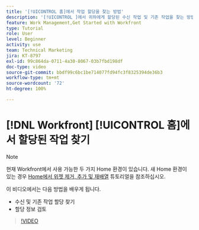 ```yaml
---
title: '[!UICONTROL 홈]에서 작업 할당을 찾는 방법'
description: '[!UICONTROL ]에서 귀하에게 할당된 수신 작업 및 기존 작업을 찾는 방법을 알아봅니다. 그런 다음 할당 정보를 검토합니다.'
feature: Work Management,Get Started with Workfront
type: Tutorial
role: User
level: Beginner
activity: use
team: Technical Marketing
jira: KT-8797
exl-id: 99c864da-0711-4a30-8067-03b7fbd198df
doc-type: video
source-git-commit: bbdf99c6bc1be714077fd94fc3f8325394de36b3
workflow-type: tm+mt
source-wordcount: '72'
ht-degree: 100%

---
```


# [!DNL Workfront] [!UICONTROL 홈]에서 할당된 작업 찾기



>[!NOTE]
>
>현재 Workfront에서 사용 가능한 두 가지 Home 환경이 있습니다. 새 Home 환경이 있는 경우 [Home에서 위젯 제거, 추가 및 재배열](/help/workfront-home/remove-add-and-rearrange-widgets.md) 튜토리얼을 참조하십시오.


이 비디오에서는 다음 방법을 배우게 됩니다.

* 수신 및 기존 작업 할당 찾기
* 할당 정보 검토

>[!VIDEO](https://video.tv.adobe.com/v/3432296/?quality=12&learn=on&enablevpops=1&captions=kor)
